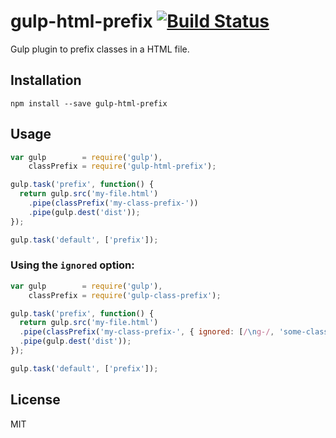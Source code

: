 # gulp-html-prefix [![Build Status](https://travis-ci.org/thekashey/gulp-html-prefix.svg?branch=master)](https://travis-ci.org/thekashey/gulp-html-prefix)

Gulp plugin to prefix classes in a HTML file.

## Installation

```
npm install --save gulp-html-prefix
```

## Usage

```js
var gulp        = require('gulp'),
    classPrefix = require('gulp-html-prefix');

gulp.task('prefix', function() {
  return gulp.src('my-file.html')
    .pipe(classPrefix('my-class-prefix-'))
    .pipe(gulp.dest('dist'));
});

gulp.task('default', ['prefix']);
```

### Using the `ignored` option:

```js
var gulp        = require('gulp'),
    classPrefix = require('gulp-class-prefix');

gulp.task('prefix', function() {
  return gulp.src('my-file.html')
  .pipe(classPrefix('my-class-prefix-', { ignored: [/\ng-/, 'some-class'] }))
  .pipe(gulp.dest('dist'));
});

gulp.task('default', ['prefix']);
```

## License

MIT